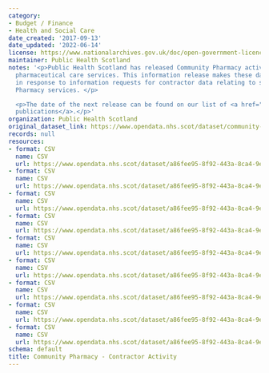 ```yaml
---
category:
- Budget / Finance
- Health and Social Care
date_created: '2017-09-13'
date_updated: '2022-06-14'
license: https://www.nationalarchives.gov.uk/doc/open-government-licence/version/3/
maintainer: Public Health Scotland
notes: '<p>Public Health Scotland has released Community Pharmacy activity and direct
  pharmaceutical care services. This information release makes these data available
  in response to information requests for contractor data relating to specific Community
  Pharmacy services. </p>

  <p>The date of the next release can be found on our list of <a href="https://publichealthscotland.scot/publications/forthcoming-publications/">forthcoming
  publications</a>.</p>'
organization: Public Health Scotland
original_dataset_link: https://www.opendata.nhs.scot/dataset/community-pharmacy-contractor-activity
records: null
resources:
- format: CSV
  name: CSV
  url: https://www.opendata.nhs.scot/dataset/a86fee95-8f92-443a-8ca4-9e814557f3a5/resource/39fe35f5-3af9-42ae-a791-c13a0c2a3e09/download/contractor-activity-2022.csv
- format: CSV
  name: CSV
  url: https://www.opendata.nhs.scot/dataset/a86fee95-8f92-443a-8ca4-9e814557f3a5/resource/58f982d6-47e7-4773-bb6e-5064115c5f81/download/contractor-activity-2021.csv
- format: CSV
  name: CSV
  url: https://www.opendata.nhs.scot/dataset/a86fee95-8f92-443a-8ca4-9e814557f3a5/resource/29a583a9-0527-4d60-a193-09a20cfb5069/download/contractor-activity-2020.csv
- format: CSV
  name: CSV
  url: https://www.opendata.nhs.scot/dataset/a86fee95-8f92-443a-8ca4-9e814557f3a5/resource/80274dba-3cca-4e31-8d0c-0a90c1ae46da/download/contractor-activity-2019.csv
- format: CSV
  name: CSV
  url: https://www.opendata.nhs.scot/dataset/a86fee95-8f92-443a-8ca4-9e814557f3a5/resource/a3484d2f-f744-4d20-876c-6e3db2909db6/download/contractor-activity-2018.csv
- format: CSV
  name: CSV
  url: https://www.opendata.nhs.scot/dataset/a86fee95-8f92-443a-8ca4-9e814557f3a5/resource/61f6e164-8e7e-4282-b691-50fbb14fd11c/download/contractor-activity-2017.csv
- format: CSV
  name: CSV
  url: https://www.opendata.nhs.scot/dataset/a86fee95-8f92-443a-8ca4-9e814557f3a5/resource/0ae561a7-e861-4854-8017-966bc6ad5eaf/download/contractor-activity-2016.csv
- format: CSV
  name: CSV
  url: https://www.opendata.nhs.scot/dataset/a86fee95-8f92-443a-8ca4-9e814557f3a5/resource/324c5d87-5d95-41aa-be38-140328d40b73/download/contractor-activity-2015.csv
- format: CSV
  name: CSV
  url: https://www.opendata.nhs.scot/dataset/a86fee95-8f92-443a-8ca4-9e814557f3a5/resource/9c22675d-c83f-4245-a0bd-0f1de64fa145/download/contractor-activity-2014.csv
schema: default
title: Community Pharmacy - Contractor Activity
---
```

